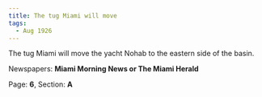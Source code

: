 ```yaml
---  
title: The tug Miami will move  
tags:  
  - Aug 1926  
---  
```

  
The tug Miami will move the yacht Nohab to the eastern side of the basin.  
  
Newspapers: **Miami Morning News or The Miami Herald**  
  
Page: **6**, Section: **A** 
